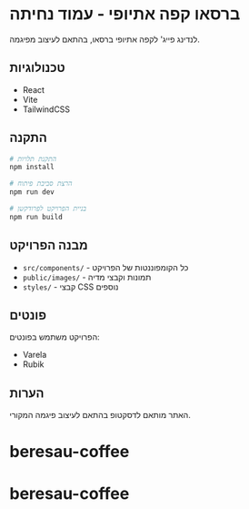 # ברסאו קפה אתיופי - עמוד נחיתה

לנדינג פייג' לקפה אתיופי ברסאו, בהתאם לעיצוב מפיגמה.

## טכנולוגיות

- React
- Vite
- TailwindCSS

## התקנה

```bash
# התקנת תלויות
npm install

# הרצת סביבת פיתוח
npm run dev

# בניית הפרויקט לפרודקשן
npm run build
```

## מבנה הפרויקט

- `src/components/` - כל הקומפוננטות של הפרויקט
- `public/images/` - תמונות וקבצי מדיה
- `styles/` - קבצי CSS נוספים

## פונטים

הפרויקט משתמש בפונטים:
- Varela
- Rubik

## הערות

האתר מותאם לדסקטופ בהתאם לעיצוב פיגמה המקורי. 
# beresau-coffee
# beresau-coffee
